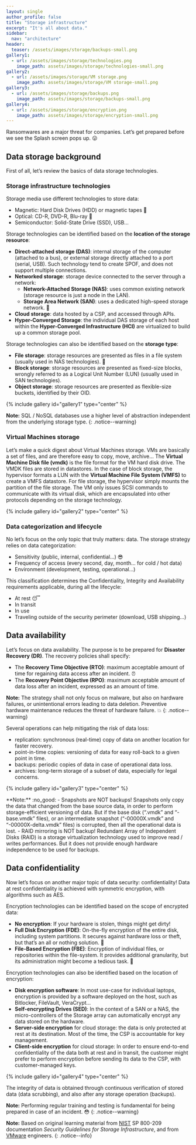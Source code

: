 ```yaml
---
layout: single
author_profile: false
title: "Storage infrastructure"
excerpt: "It's all about data."
sidebar:
  nav: "architecture"
header:
  teaser: /assets/images/storage/backups-small.png
gallery1:
  - url: /assets/images/storage/technologies.png
    image_path: assets/images/storage/technologies-small.png
gallery2:
  - url: /assets/images/storage/VM storage.png
    image_path: assets/images/storage/VM storage-small.png
gallery3:
  - url: /assets/images/storage/backups.png
    image_path: assets/images/storage/backups-small.png
gallery4:
  - url: /assets/images/storage/encryption.png
    image_path: assets/images/storage/encryption-small.png
---
```


Ransomwares are a major threat for companies. Let’s get prepared before we see the Splash screen pops up. :stuck_out_tongue:

## Data storage background

First of all, let’s review the basics of data storage technologies.

### Storage infrastructure technologies

Storage media use different technologies to store data:
- Magnetic: Hard Disk Drives (HDD) or magnetic tapes :floppy_disk:
- Optical: CD-R, DVD-R, Blu-ray :dvd:
- Semiconductor: Solid-State Drive (SSD), USB…

Storage technologies can be identified based on the **location of the storage resource**:
- **Direct-attached storage (DAS)**: internal storage of the computer (attached to a bus), or external storage directly attached to a port (serial, USB). Such technology tend to create SPOF, and does not support multiple connections.
- **Networked storage**: storage device connected to the server through a network:
    - **Network-Attached Storage (NAS)**: uses common existing network (storage resource is just a node in the LAN).
    - **Storage Area Network (SAN)**: uses a dedicated high-speed storage network. :rocket:
- **Cloud storage**: data hosted by a CSP, and accessed through APIs.
- **Hyper-Converged Storage**: the individual DAS storage of each host within the **Hyper-Converged Infrastructure (HCI)** are virtualized to build up a common storage pool.

Storage technologies can also be identified based on the **storage type**:
- **File storage**: storage resources are presented as files in a file system (usually used in NAS technologies). :file_folder:
- **Block storage**: storage resources are presented as fixed-size blocks, wrongly referred to as a Logical Unit Number (LUN) (usually used in SAN technologies).
- **Object storage**: storage resources are presented as flexible-size buckets, identified by their OID.

{% include gallery id="gallery1" type="center" %}

**Note:** SQL / NoSQL databases use a higher level of abstraction independent from the underlying storage type.
{: .notice--warning}

### Virtual Machines storage

Let’s make a quick digest about Virtual Machines storage. VMs are basically a set of files, and are therefore easy to copy, move, archive… The **Virtual Machine Disk file (vmdk)** is the file format for the VM hard disk drive. The VMDK files are stored in datastores. In the case of block storage, the hypervisor formats a LUN with the **Virtual Machine File System (VMFS)** to create a VMFS datastore. For file storage, the hypervisor simply mounts the partition of the file storage. The VM only issues SCSI commands to communicate with its virtual disk, which are encapsulated into other protocols depending on the storage technology.

{% include gallery id="gallery2" type="center" %}

### Data categorization and lifecycle

No let’s focus on the only topic that truly matters: data. The storage strategy relies on data categorization:
- Sensitivity (public, internal, confidential…) :sunglasses:
- Frequency of access (every second, day, month… for cold / hot data)
- Environment (development, testing, operational…)

This classification determines the Confidentiality, Integrity and Availability requirements applicable, during all the lifecycle:
- At rest :sleeping:
- In transit
- In use
- Traveling outside of the security perimeter (download, USB shipping…)

## Data availability

Let’s focus on data availability. The purpose is to be prepared for **Disaster Recovery (DR)**. The recovery policies shall specify:
- The **Recovery Time Objective (RTO)**: maximum acceptable amount of time for regaining data access after an incident. :alarm_clock:
- The **Recovery Point Objective (RPO)**: maximum acceptable amount of data loss after an incident, expressed as an amount of time.

**Note:** The strategy shall not only focus on malware, but also on hardware failures, or unintentional errors leading to data deletion. Preventive hardware maintenance reduces the threat of hardware failure. :boom:
{: .notice--warning}

Several operations can help mitigating the risk of data loss:
- replication: synchronous (real-time) copy of data on another location for faster recovery.
- point-in-time copies: versioning of data for easy roll-back to a given point in time.
- backups: periodic copies of data in case of operational data loss.
- archives: long-term storage of a subset of data, especially for legal concerns.

{% include gallery id="gallery3" type="center" %}

<div class="notice--warning" markdown="1">
**Note:** :no_good:
- Snapshots are NOT backups! Snapshots only copy the data that changed from the base source data, in order to perform storage-efficient versioning of data. But if the base disk (“.vmdk” and “-base.vmdk” files), or an intermediate snapshot (“-00000X.vmdk” and “-00000X-delta.vmdk” files) is corrupted, then all the operational data is lost.
- RAID mirroring is NOT backup! Redundant Array of Independent Disks (RAID) is a storage virtualization technology used to improve read / writes performances. But it does not provide enough hardware independence to be used for backups.
</div>

## Data confidentiality

Now let’s focus on another major topic of data security: confidentiality! Data at rest confidentiality is achieved with symmetric encryption, with algorithms such as AES.

Encryption technologies can be identified based on the scope of encrypted data:
- **No encryption**: If your hardware is stolen, things might get dirty!
- **Full Disk Encryption (FDE)**: On-the-fly encryption of the entire disk, including system partitions. It secures against hardware loss or theft, but that’s an all or nothing solution. :dvd:
- **File-Based Encryption (FBE)**: Encryption of individual files, or repositories within the file-system. It provides additional granularity, but its administration might become a tedious task. :file_folder:

Encryption technologies can also be identified based on the location of encryption:
- **Disk encryption software**: In most use-case for individual laptops, encryption is provided by a software deployed on the host, such as Bitlocker, FileVault, VeraCrypt…
- **Self-encrypting Drives (SED)**: In the context of a SAN or a NAS, the micro-controllers of the Storage array can automatically encrypt any data stored on the hardware.
- **Server-side encryption** for cloud storage: the data is only protected at rest at its destination. Most of the time, the CSP is accountable for key management.
- **Client-side encryption** for cloud storage: In order to ensure end-to-end confidentiality of the data both at rest and in transit, the customer might prefer to perform encryption before sending its data to the CSP, with customer-managed keys.

{% include gallery id="gallery4" type="center" %}

The integrity of data is obtained through continuous verification of stored data (data scrubbing), and also after any storage operation (backups).

**Note:** Performing regular training and testing is fundamental for being prepared in case of an incident. :flushed:
{: .notice--warning}

**Note:** Based on original learning material from [NIST](https://csrc.nist.gov/publications/detail/sp/800-209/final) SP 800-209 documentation *Security Guidelines for Storage Infrastructure*, and from [VMware](https://docs.vmware.com/fr/VMware-vSphere/index.html) engineers.
{: .notice--info}

